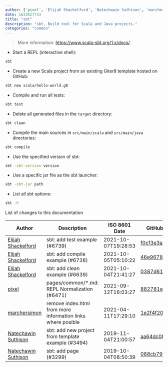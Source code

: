 ```yaml
---
author: ['pixel', 'Elijah Shackelford', 'Natechawin Suthison', 'marchersimon']
date: 1633627733
title: "sbt"
description: "sbt, Build tool for Scala and Java projects."
categories: "common"
---
```

> More information: <https://www.scala-sbt.org/1.x/docs/>.

- Start a REPL (interactive shell):

```bash
sbt
```

- Create a new Scala project from an existing Giter8 template hosted on GitHub:

```bash
sbt new scala/hello-world.g8
```

- Compile and run all tests:

```bash
sbt test
```

- Delete all generated files in the `target` directory:

```bash
sbt clean
```

- Compile the main sources in `src/main/scala` and `src/main/java` directories:

```bash
sbt compile
```

- Use the specified version of sbt:

```bash
sbt -sbt-version version
```

- Use a specific jar file as the sbt launcher:

```bash
sbt -sbt-jar path
```

- List all sbt options:

```bash
sbt -h
```
List of changes to this documentation


Author | Description | ISO 8601 Date | GitHub link
------|-----|-----|-----
[Elijah Shackelford](mailto:33649649+eshack94@users.noreply.github.com) | sbt: add test example (#6739) | 2021-10-07T19:28:53 | [f0cf3e3a922b](https://github.com/tldr-pages/tldr/commit/f0cf3e3a922b1926a533e1fa6afc4435533630f9)
[Elijah Shackelford](mailto:33649649+eshack94@users.noreply.github.com) | sbt: add compile example (#6738) | 2021-10-05T05:10:22 | [46e9678b3b0b](https://github.com/tldr-pages/tldr/commit/46e9678b3b0b79ca65c1729ddf6e439f5e7187c0)
[Elijah Shackelford](mailto:33649649+eshack94@users.noreply.github.com) | sbt: add clean example (#6639) | 2021-10-04T21:41:27 | [0387d6143cba](https://github.com/tldr-pages/tldr/commit/0387d6143cbafec46ec80897ba56945961ccf9a3)
[pixel](mailto:35269695+pixelcmtd@users.noreply.github.com) | pages/common/*.md: REPL Normalization (#6471) | 2021-09-12T16:03:27 | [882781e41019](https://github.com/tldr-pages/tldr/commit/882781e41019543fd716442e62faa1fb02d474b9)
[marchersimon](mailto:marchersimon@zohomail.eu) | remove index.html from more information links where posible | 2021-04-11T17:29:10 | [1e2f4f202a9e](https://github.com/tldr-pages/tldr/commit/1e2f4f202a9e7827b670bd2db5d1cb776316df06)
[Natechawin Suthison](mailto:natechawin@gmail.com) | sbt: add new project from template example (#3494) | 2019-11-04T21:00:57 | [aa64dc0f5514](https://github.com/tldr-pages/tldr/commit/aa64dc0f551478aca9127c943481c64d65c57182)
[Natechawin Suthison](mailto:natechawin@gmail.com) | sbt: add page (#3299) | 2019-10-04T08:50:39 | [088cb7913a6d](https://github.com/tldr-pages/tldr/commit/088cb7913a6dce3e315818dd0ea97d113a7ca620)

